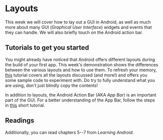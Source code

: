 # Layouts

This week we will cover how to lay out a GUI in Android, as well as much more about many GUI (*Graphical User Interface*) widgets and events that they can handle. We will also briefly touch on the Android action bar.

## Tutorials to get you started

You might already have noticed that Android offers different layouts during the build of your first app. This week's demonstration shows the differences between the various layouts and how to use them. To refresh your memory, [this](http://o7planning.org/web/fe/default/en/document/1189465/android-ui-layouts-tutorial) tutorial covers all the layouts discussed (and more!) and offers you some sample code to experiment with. Do try to fully understand what you are using, don't just blindly copy the contents!

In addition to layouts, the Android Action Bar (AKA *App Bar*) is an important part of the GUI. For a better understanding of the App Bar, follow the steps in [this](http://www.journaldev.com/9357/android-actionbar-example-tutorial) short tutorial.

## Readings

Additionally, you can read chapters 5--7 from *Learning Android*.
